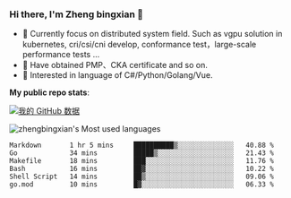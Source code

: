 ### Hi there, I'm Zheng bingxian  👋

* 📖  Currently focus on distributed system field. Such as vgpu solution in kubernetes, cri/csi/cni develop, conformance test，large-scale performance tests ...
* 🌱  Have obtained PMP、CKA certificate and so on.
* 👯  Interested in language of C#/Python/Golang/Vue.

**My public repo stats**:

[![我的 GitHub 数据](https://github-readme-stats.vercel.app/api?username=zhengbingxian&theme=merko)]()

![zhengbingxian's Most used languages](https://github-readme-stats.vercel.app/api/top-langs/?username=zhengbingxian&layout=compact&hide_border=true&langs_count=10)

<!--START_SECTION:waka-->

```text
Markdown       1 hr 5 mins     ██████████▒░░░░░░░░░░░░░░   40.88 %
Go             34 mins         █████▒░░░░░░░░░░░░░░░░░░░   21.43 %
Makefile       18 mins         ███░░░░░░░░░░░░░░░░░░░░░░   11.76 %
Bash           16 mins         ██▓░░░░░░░░░░░░░░░░░░░░░░   10.22 %
Shell Script   14 mins         ██▒░░░░░░░░░░░░░░░░░░░░░░   09.06 %
go.mod         10 mins         █▓░░░░░░░░░░░░░░░░░░░░░░░   06.33 %
```

<!--END_SECTION:waka-->
